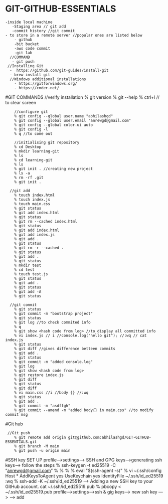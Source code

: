 # GIT-GITHUB-ESSENTIALS

    -inside local machine
       -Staging area // git add
       -commit history //git commit
    - to store in a remote server //popular ones are listed below
        - github
        -bit bucket
        -aws code commit
        -git lab
      //COMMAND
       - git push
     //Installing Git
      -  https://github.com/git-guides/install-git
      - brew install git
      //Windows additional installations
        - https://gitforwindows.org/
        - https://cmder.net/
        
#GIT COMMANDS
        //verify installation
        % git version
        % git --help
        % ctrl+l // to clear screen
        
        //configure git
        % git config --global user.name "abhilashgd"
        % git config --global user.email "anrewgd@gmail.com"
        % git config --global color.ui auto
        % git config -l
        % q //to come out
        
        //initialising git repository
        % cd Desktop
        % mkdir learning-git
        % ls 
        % cd learning-git
        % ls
        % git init . //creating new project
        % ls -a
        % rm -rf .git
        % git init .
        
      //git add  
        % touch index.html
        % touch index.js
        % touch main.css
        % git status
        % git add index.html
        % git status
        % git rm --cached index.html
        % git status
        % git add index.html
        % git add index.js
        % git add .
        % git status
        % git rm -r --cached .
        % git status
        % git add .
        % git status
        % mkdir test
        % cd test
        % touch test.js
        % git status
        % git add .
        % git status
        % git add -A
        % git status
        
      //git commit
        % git status
        % git commit -m "bootstrap project"
        % git status
        % git log //to check commited info
        % q
        % git show <hash code from log> //to display all committed info
        % vi index.js // i //console.log("hello git"); //:wq // cat index.js
        % git status
        % git diff //gives difference betteen commits
        % git add .
        % git status
        % git commit -m "added console.log"
        % git log
        % git show <hash code from log>
        % git restore index.js
        % git diff
        % git status
        % git diff
        % vi main.css //i //body {} //:wq
        % git status
        % git add .
        % git commit -m "asdffgh"
        % git commit --amend -m "added body{} in main.css" //to modify commit msg
   
#Git hub
     
     //Git push
        % git remote add origin git@github.com:abhilashgd/GIT-GITHUB-ESSENTIALS.git
        % git branch -M main
        % git push -u origin main
        
#SSH key SET UP
        profile—>settings—> SSH and GPG keys—>generating ssh keys—> follow the steps
        % ssh-keygen -t ed25519 -C “anrewgd@gmail.com”
        % <enter>
        % <enter>
        % <enter>
        % eval "$(ssh-agent -s)"
        % vi ~/.ssh/config
        Host *
            AddKeysToAgent yes
            UseKeychain yes
            IdentityFile ~/.ssh/id_ed25519
        :wq
        % ssh-add -K ~/.ssh/id_ed25519
        —> Adding a new SSH key to your GitHub account.
        cat ~/.ssh/id_ed25519.pub
        % pbcopy < ~/.ssh/id_ed25519.pub
        profile—>settings—>ssh & gig keys—>  new ssh key —> <paste the copied key> --> add
        
        
      
      
    

